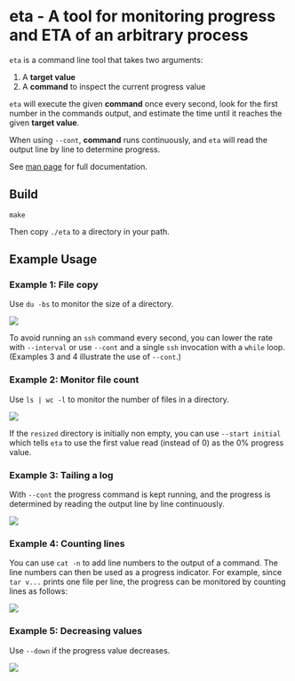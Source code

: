 # eta - A tool for monitoring progress and ETA of an arbitrary process

`eta` is a command line tool that takes two arguments:

1. A **target value**
2. A **command** to inspect the current progress value

`eta` will execute the given **command** once every second, look for the first number in the commands output, and estimate the time until it reaches the given **target value**.

When using `--cont`, **command** runs continuously, and `eta` will read the output line by line to determine progress.

See [man page](https://github.com/aioobe/eta/wiki/eta-man-page) for full documentation.

## Build

    make

Then copy `./eta` to a directory in your path.

## Example Usage
### Example 1: File copy
Use `du -bs` to monitor the size of a directory.

<img src="http://aioo.be/eta/demo1c.gif" />

To avoid running an `ssh` command every second, you can lower the rate with `--interval` or use `--cont` and a single `ssh` invocation with a `while` loop. (Examples 3 and 4 illustrate the use of `--cont`.)

### Example 2: Monitor file count
Use `ls | wc -l` to monitor the number of files in a directory.

<img src="http://aioo.be/eta/demo2c.gif" />

If the `resized` directory is initially non empty, you can use `--start initial` which tells `eta` to use the first value read (instead of 0) as the 0% progress value.

### Example 3: Tailing a log
With `--cont` the progress command is kept running, and the progress is determined by reading the output line by line continuously.

<img src="http://aioo.be/eta/demo3c.gif" />

### Example 4: Counting lines
You can use `cat -n` to add line numbers to the output of a command. The line numbers can then be used as a progress indicator. For example, since `tar v...` prints one file per line, the progress can be monitored by counting lines as follows:

<img src="http://aioo.be/eta/demo4c.gif" />

### Example 5: Decreasing values
Use `--down` if the progress value decreases.

<img src="http://aioo.be/eta/demo5c.gif" />

